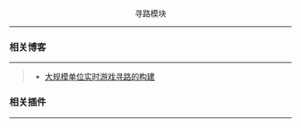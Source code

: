 <div align='center'>寻路模块</div>

---
### 相关博客
---
>- [大规模单位实时游戏寻路的构建](https://www.cnblogs.com/xiaohutu/p/10504586.html)

### 相关插件
---